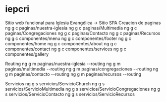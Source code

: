 # iepcri
Sitio web funcional para Iglesia Evangélica
-> Sitio SPA
Creacion de paginas
ng g c paginas/nuestra-iglesia
ng g c paginas/Multimedia
ng g c paginas/Congregaciones
ng g c paginas/Contacto
ng g c paginas/Recursos
ng g c componentes/menu
ng g c componentes/footer
ng g c componentes/home
ng g c componentes/about
ng g c componentes/contact
ng g c componentes/services
ng g c componentes/gallery

Routing 
ng g m paginas/nuestra-iglesia --routing
ng g m paginas/multimedia --routing
ng g m paginas/congregaciones --routing
ng g m paginas/contacto --routing
ng g m paginas/recursos --routing

Servicios
ng g s servicios/ServicioChurch
ng g s servicios/ServicioMultimedia
ng g s servicios/ServicioCongregaciones
ng g s servicios/ServicioContacto
ng g s servicios/ServicioRecursos